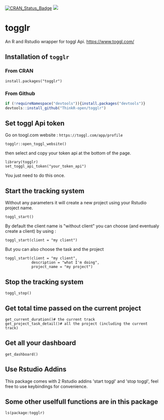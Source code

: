 [![CRAN_Status_Badge](http://www.r-pkg.org/badges/version/togglr)](https://cran.r-project.org/package=togglr)
[![](http://cranlogs.r-pkg.org/badges/togglr)](https://cran.r-project.org/package=togglr)
# togglr

An R and Rstudio wrapper for toggl Api.
<https://www.toggl.com/>


## Installation of `togglr`


### From CRAN

```{r}
install.packages("togglr")
```


### From Github
```R
if (!requireNamespace("devtools")){install.packages("devtools")}
devtools::install_github("ThinkR-open/togglr")
```



## Set toggl Api token

Go on toogl.com website : `https://toggl.com/app/profile` 

```{r}
togglr::open_toggl_website()
```

then select and copy your token api at the bottom of the page.

```{r}
library(togglr)
set_toggl_api_token("your_token_api")
```
You just need to do this once.


## Start the tracking system

Without any parameters it will create a new project using your Rstudio project name. 

```{r}
toggl_start()
```

By default the client name is "without client" you can choose (and eventualy create a client) by using :

```{r}
toggl_start(client = "my client")
```

But you can also choose the task and the project

```{r}
toggl_start(client = "my client",
            description = "what I'm doing",
            project_name = "my project")
```


## Stop the tracking system

```{r}
toggl_stop()
```


## Get total time passed on the current project

```{r}
get_current_duration()# the current track
get_project_task_detail()# all the project (including the current track)

```

## Get all your dashboard

```{r}
get_dashboard()
```


## Use Rstudio Addins

This package comes with 2 Rstudio addins 'start toggl' and 'stop toggl', feel free to use keybindings for convenience.


## Some other uselfull functions are in this package

```{r}
ls(package:togglr)
```
